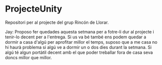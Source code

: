 # ProjecteUnity
Repositori per al projecte del grup Rincón de Llorar.

Jay: Proposo fer quedades aquesta setmana per a fotre-li dur al projecte i tenir-lo decent per a l'entrega. Si us va bé també ens podem quedar a dormir a casa d'algú per aprofitar millor el temps, suposo que a me casa no hi haurà problema si algú ve a dormir un o dos dies durant la setmana. Si algú té algun portàtil decent amb el que poder treballar fora de casa seva doncs millor que millor.
